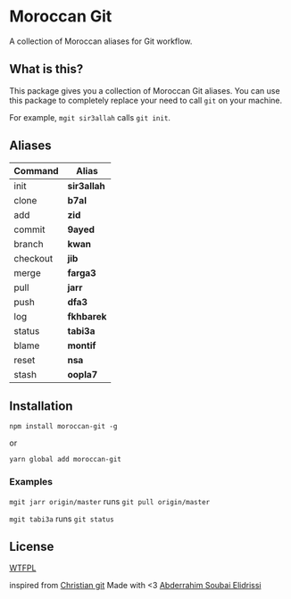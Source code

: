 # Moroccan Git

A collection of Moroccan aliases for Git workflow.

## What is this?

This package gives you a collection of Moroccan Git aliases.
You can use this package to completely replace your need to call `git` on your machine.

For example, `mgit sir3allah` calls `git init`.

## Aliases

| Command  | Alias         |
| -------- | ------------- |
| init     | **sir3allah** |
| clone    | **b7al**      |
| add      | **zid**       |
| commit   | **9ayed**     |
| branch   | **kwan**      |
| checkout | **jib**       |
| merge    | **farga3**    |
| pull     | **jarr**      |
| push     | **dfa3**      |
| log      | **fkhbarek**  |
| status   | **tabi3a**    |
| blame    | **montif**    |
| reset    | **nsa**       |
| stash    | **oopla7**    |

## Installation

`npm install moroccan-git -g`

or

`yarn global add moroccan-git`

### Examples

`mgit jarr origin/master` runs `git pull origin/master`

`mgit tabi3a` runs `git status`

## License

[WTFPL](http://www.wtfpl.net/txt/copying/)

inspired from [Christian git](https://github.com/alexmacarthur/christian-git)
Made with <3 [Abderrahim Soubai Elidrissi](https://twitter.com/Ginix_Labs)
